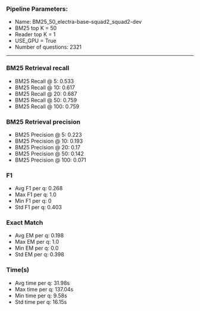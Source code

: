 ### Pipeline Parameters:
* Name: BM25_50_electra-base-squad2_squad2-dev
* BM25 top K = 50
* Reader top K = 1
* USE_GPU = True
* Number of questions: 2321
------
### BM25 Retrieval recall 
* BM25 Recall @ 5: 0.533
* BM25 Recall @ 10: 0.617
* BM25 Recall @ 20: 0.687
* BM25 Recall @ 50: 0.759
* BM25 Recall @ 100: 0.759
### BM25 Retrieval precision 
* BM25 Precision @ 5: 0.223
* BM25 Precision @ 10: 0.193
* BM25 Precision @ 20: 0.17
* BM25 Precision @ 50: 0.142
* BM25 Precision @ 100: 0.071
### F1 
* Avg F1 per q: 0.268
* Max F1 per q: 1.0
* Min F1 per q: 0
* Std F1 per q: 0.403
### Exact Match 
* Avg EM per q: 0.198
* Max EM per q: 1.0
* Min EM per q: 0.0
* Std EM per q: 0.398
### Time(s) 
* Avg time per q: 31.98s
* Max time per q: 137.04s
* Min time per q: 9.58s
* Std time per q: 16.15s
